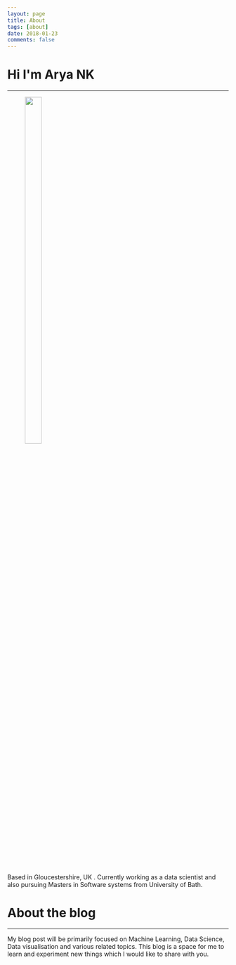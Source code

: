 ```yaml
---
layout: page
title: About
tags: [about]
date: 2018-01-23
comments: false
---
```

    
# Hi I'm Arya NK
---
<p>
<figure>
	<img src="https://raw.githubusercontent.com/Arya-NK/Arya_NK/gh-pages/assets/img/my_picture.jpg?token=ARK0QClMxNTIXV-F73soq2apEJ6ZQyX3ks5anX44wA%3D%3D#left" style="width: 30%;height: 45%;float:right:" >
</figure>
Based in Gloucestershire, UK . Currently working as a data scientist and also pursuing Masters in Software systems from University of Bath. 

</p>





# About the blog
---
My blog post will be primarily focused on Machine Learning, Data Science, Data visualisation and various related topics. This blog is a space for me to learn and experiment new things which I would like to share with you.
